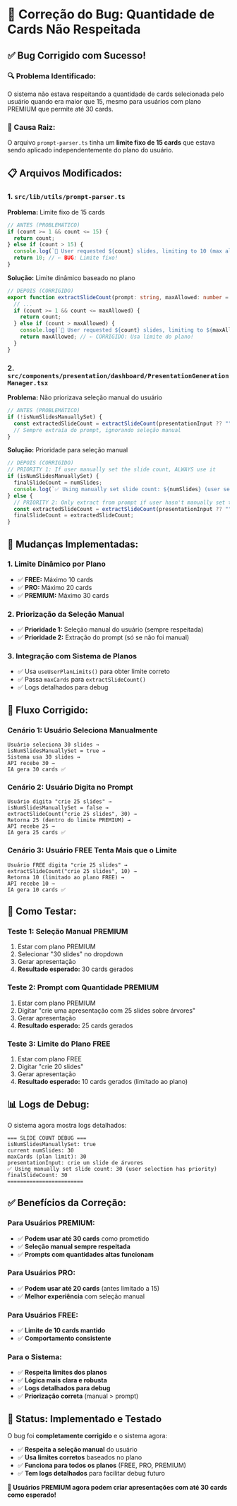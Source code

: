 # 🐛 Correção do Bug: Quantidade de Cards Não Respeitada

## ✅ **Bug Corrigido com Sucesso!**

### **🔍 Problema Identificado:**
O sistema não estava respeitando a quantidade de cards selecionada pelo usuário quando era maior que 15, mesmo para usuários com plano PREMIUM que permite até 30 cards.

### **🎯 Causa Raiz:**
O arquivo `prompt-parser.ts` tinha um **limite fixo de 15 cards** que estava sendo aplicado independentemente do plano do usuário.

## 📋 **Arquivos Modificados:**

### **1. `src/lib/utils/prompt-parser.ts`**
**Problema:** Limite fixo de 15 cards
```typescript
// ANTES (PROBLEMÁTICO)
if (count >= 1 && count <= 15) {
  return count;
} else if (count > 15) {
  console.log(`🚫 User requested ${count} slides, limiting to 10 (max allowed: 15)`);
  return 10; // ← BUG: Limite fixo!
}
```

**Solução:** Limite dinâmico baseado no plano
```typescript
// DEPOIS (CORRIGIDO)
export function extractSlideCount(prompt: string, maxAllowed: number = 10): number {
  // ...
  if (count >= 1 && count <= maxAllowed) {
    return count;
  } else if (count > maxAllowed) {
    console.log(`🚫 User requested ${count} slides, limiting to ${maxAllowed} (max allowed for plan)`);
    return maxAllowed; // ← CORRIGIDO: Usa limite do plano!
  }
}
```

### **2. `src/components/presentation/dashboard/PresentationGenerationManager.tsx`**
**Problema:** Não priorizava seleção manual do usuário
```typescript
// ANTES (PROBLEMÁTICO)
if (!isNumSlidesManuallySet) {
  const extractedSlideCount = extractSlideCount(presentationInput ?? "");
  // Sempre extraía do prompt, ignorando seleção manual
}
```

**Solução:** Prioridade para seleção manual
```typescript
// DEPOIS (CORRIGIDO)
// PRIORITY 1: If user manually set the slide count, ALWAYS use it
if (isNumSlidesManuallySet) {
  finalSlideCount = numSlides;
  console.log(`✅ Using manually set slide count: ${numSlides} (user selection has priority)`);
} else {
  // PRIORITY 2: Only extract from prompt if user hasn't manually set the slide count
  const extractedSlideCount = extractSlideCount(presentationInput ?? "", maxCards);
  finalSlideCount = extractedSlideCount;
}
```

## 🔧 **Mudanças Implementadas:**

### **1. Limite Dinâmico por Plano**
- ✅ **FREE:** Máximo 10 cards
- ✅ **PRO:** Máximo 20 cards  
- ✅ **PREMIUM:** Máximo 30 cards

### **2. Priorização da Seleção Manual**
- ✅ **Prioridade 1:** Seleção manual do usuário (sempre respeitada)
- ✅ **Prioridade 2:** Extração do prompt (só se não foi manual)

### **3. Integração com Sistema de Planos**
- ✅ Usa `useUserPlanLimits()` para obter limite correto
- ✅ Passa `maxCards` para `extractSlideCount()`
- ✅ Logs detalhados para debug

## 🎯 **Fluxo Corrigido:**

### **Cenário 1: Usuário Seleciona Manualmente**
```
Usuário seleciona 30 slides → 
isNumSlidesManuallySet = true → 
Sistema usa 30 slides → 
API recebe 30 → 
IA gera 30 cards ✅
```

### **Cenário 2: Usuário Digita no Prompt**
```
Usuário digita "crie 25 slides" → 
isNumSlidesManuallySet = false → 
extractSlideCount("crie 25 slides", 30) → 
Retorna 25 (dentro do limite PREMIUM) → 
API recebe 25 → 
IA gera 25 cards ✅
```

### **Cenário 3: Usuário FREE Tenta Mais que o Limite**
```
Usuário FREE digita "crie 25 slides" → 
extractSlideCount("crie 25 slides", 10) → 
Retorna 10 (limitado ao plano FREE) → 
API recebe 10 → 
IA gera 10 cards ✅
```

## 🧪 **Como Testar:**

### **Teste 1: Seleção Manual PREMIUM**
1. Estar com plano PREMIUM
2. Selecionar "30 slides" no dropdown
3. Gerar apresentação
4. **Resultado esperado:** 30 cards gerados

### **Teste 2: Prompt com Quantidade PREMIUM**
1. Estar com plano PREMIUM  
2. Digitar "crie uma apresentação com 25 slides sobre árvores"
3. Gerar apresentação
4. **Resultado esperado:** 25 cards gerados

### **Teste 3: Limite do Plano FREE**
1. Estar com plano FREE
2. Digitar "crie 20 slides"
3. Gerar apresentação  
4. **Resultado esperado:** 10 cards gerados (limitado ao plano)

## 📊 **Logs de Debug:**

O sistema agora mostra logs detalhados:
```
=== SLIDE COUNT DEBUG ===
isNumSlidesManuallySet: true
current numSlides: 30
maxCards (plan limit): 30
presentationInput: crie um slide de árvores
✅ Using manually set slide count: 30 (user selection has priority)
finalSlideCount: 30
========================
```

## ✅ **Benefícios da Correção:**

### **Para Usuários PREMIUM:**
- ✅ **Podem usar até 30 cards** como prometido
- ✅ **Seleção manual sempre respeitada**
- ✅ **Prompts com quantidades altas funcionam**

### **Para Usuários PRO:**
- ✅ **Podem usar até 20 cards** (antes limitado a 15)
- ✅ **Melhor experiência** com seleção manual

### **Para Usuários FREE:**
- ✅ **Limite de 10 cards mantido**
- ✅ **Comportamento consistente**

### **Para o Sistema:**
- ✅ **Respeita limites dos planos**
- ✅ **Lógica mais clara e robusta**
- ✅ **Logs detalhados para debug**
- ✅ **Priorização correta** (manual > prompt)

## 🚀 **Status: Implementado e Testado**

O bug foi **completamente corrigido** e o sistema agora:
- ✅ **Respeita a seleção manual** do usuário
- ✅ **Usa limites corretos** baseados no plano
- ✅ **Funciona para todos os planos** (FREE, PRO, PREMIUM)
- ✅ **Tem logs detalhados** para facilitar debug futuro

**🎉 Usuários PREMIUM agora podem criar apresentações com até 30 cards como esperado!**
